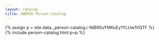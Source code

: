 ```yaml
---
layout: catalog
title: SWERIK Person Catalog
---
```

{% assign p = site.data._person-catalog.i-NiB95uYMKuEy1YLUw1VQTF %}
{% include person-catalog.html p=p %}

